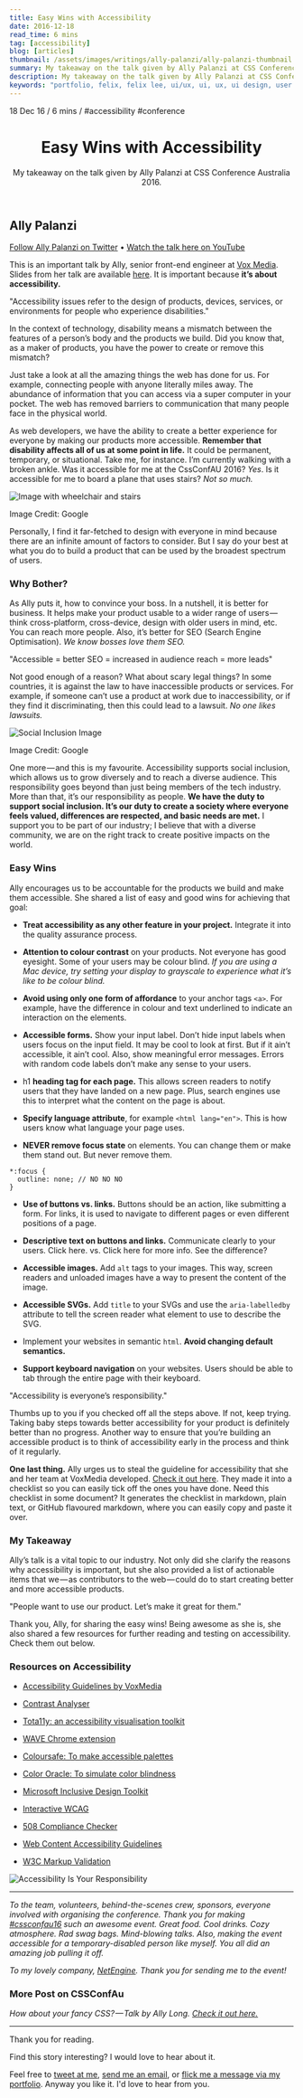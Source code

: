 ```yaml
---
title: Easy Wins with Accessibility
date: 2016-12-18
read_time: 6 mins
tag: [accessibility]
blog: [articles]
thumbnail: /assets/images/writings/ally-palanzi/ally-palanzi-thumbnail.png
summary: My takeaway on the talk given by Ally Palanzi at CSS Conference Australia 2016.
description: My takeaway on the talk given by Ally Palanzi at CSS Conference Australia 2016.
keywords: "portfolio, felix, felix lee, ui/ux, ui, ux, ui design, user experience, user interface, user experience designer, user interface designer, ux design, product design, ui designer, ux designer, web designer, designer, design process, css, cssconfau, cssconf, conference, cssconfau16, accessibility, ally palanzi, vox media, vox product"
---
```

<aside class="min-h-200px sm-min-h-300px mx3n sm-mx0 mb7 bg-cover bg-center-bottom bg-no-repeat not-rounded sm-rounded " style="background-image: url('/assets/images/writings/ally-palanzi/ally-palanzi-hero-banner.png');background-position-y: 30%;"></aside>

<div class="flex flex-wrap font-small uppercase header grey mb2">
  <time>18 Dec 16</time>
  <span class="px1 grey-lighter">/</span>
  <span>6 mins</span>
  <span class="px1 grey-lighter">/</span>
  <span class="m0 mr2">#accessibility</span>
  <span class="m0">#conference</span>
</div>

<header>
  <h1 class="mt0 mb2 grey-darker bold line-height-title font-double sm-font-triple">Easy Wins with Accessibility</h1>
  <p class="mb0 grey-light sans line-height-small">My takeaway on the talk given by Ally Palanzi at CSS Conference Australia 2016.</p>
</header>

## Ally Palanzi

<p class="italic">
  <a href="//twitter.com/mylifeasalllly" target="_blank">Follow Ally Palanzi on Twitter</a>
  <span class="mx2 font-base">•</span>
  <a href="//www.youtube.com/v/skzcEKewOwc?start=5545&end=6940" target="_blank">Watch the talk here on YouTube</a>
</p>

This is an important talk by Ally, senior front-end engineer at [Vox Media](//twitter.com/voxproduct). Slides from her talk are available [here](http://allypalanzi.com/a11y/slides/#/). It is important because **it’s about accessibility.**

"Accessibility issues refer to the design of products, devices, services, or environments for people who experience disabilities."

In the context of technology, disability means a mismatch between the features of a person’s body and the products we build. Did you know that, as a maker of products, you have the power to create or remove this mismatch?

Just take a look at all the amazing things the web has done for us. For example, connecting people with anyone literally miles away. The abundance of information that you can access via a super computer in your pocket. The web has removed barriers to communication that many people face in the physical world.

As web developers, we have the ability to create a better experience for everyone by making our products more accessible. **Remember that disability affects all of us at some point in life.** It could be permanent, temporary, or situational. Take me, for instance. I’m currently walking with a broken ankle. Was it accessible for me at the CssConfAU 2016? *Yes*. Is it accessible for me to board a plane that uses stairs? *Not so much.*

<p class="m0">
  <img src="/assets/images/writings/ally-palanzi/acceesibility-wheelchair-and-stairs.jpeg" alt="Image with wheelchair and stairs">
  <figcaption>Image Credit: Google</figcaption>
</p>

Personally, I find it far-fetched to design with everyone in mind because there are an infinite amount of factors to consider. But I say do your best at what you do to build a product that can be used by the broadest spectrum of users.

### Why Bother?

As Ally puts it, how to convince your boss. In a nutshell, it is better for business. It helps make your product usable to a wider range of users — think cross-platform, cross-device, design with older users in mind, etc. You can reach more people. Also, it’s better for SEO (Search Engine Optimisation). *We know bosses love them SEO.*

"Accessible = better SEO = increased in audience reach = more leads"

Not good enough of a reason? What about scary legal things? In some countries, it is against the law to have inaccessible products or services. For example, if someone can’t use a product at work due to inaccessibility, or if they find it discriminating, then this could lead to a lawsuit. *No one likes lawsuits.*

<p class="m0">
  <img src="/assets/images/writings/ally-palanzi/acceesibility-social-inclusion.png" alt="Social Inclusion Image">
  <figcaption>Image Credit: Google</figcaption>
</p>

One more — and this is my favourite. Accessibility supports social inclusion, which allows us to grow diversely and to reach a diverse audience. This responsibility goes beyond than just being members of the tech industry. More than that, it’s our responsibility as people. **We have the duty to support social inclusion. It’s our duty to create a society where everyone feels valued, differences are respected, and basic needs are met.** I support you to be part of our industry; I believe that with a diverse community, we are on the right track to create positive impacts on the world.

### Easy Wins
Ally encourages us to be accountable for the products we build and make them accessible. She shared a list of easy and good wins for achieving that goal:

* **Treat accessibility as any other feature in your project.** Integrate it into the quality assurance process.

* **Attention to colour contrast** on your products. Not everyone has good eyesight. Some of your users may be colour blind. *If you are using a Mac device, try setting your display to grayscale to experience what it’s like to be colour blind.*

* **Avoid using only one form of affordance** to your anchor tags `<a>`. For example, have the difference in colour and text underlined to indicate an interaction on the elements.

* **Accessible forms.** Show your input label. Don’t hide input labels when users focus on the input field. It may be cool to look at first. But if it ain’t accessible, it ain’t cool. Also, show meaningful error messages. Errors with random code labels don’t make any sense to your users.

* h1 **heading tag for each page.** This allows screen readers to notify users that they have landed on a new page. Plus, search engines use this to interpret what the content on the page is about.

* **Specify language attribute**, for example `<html lang="en">`. This is how users know what language your page uses.

* **NEVER remove focus state** on elements. You can change them or make them stand out. But never remove them.

```
*:focus {
  outline: none; // NO NO NO
}
```

* **Use of buttons vs. links.** Buttons should be an action, like submitting a form. For links, it is used to navigate to different pages or even different positions of a page.

* **Descriptive text on buttons and links.** Communicate clearly to your users. Click here. vs. Click here for more info. See the difference?

* **Accessible images.** Add `alt` tags to your images. This way, screen readers and unloaded images have a way to present the content of the image.

* **Accessible SVGs.** Add `title` to your SVGs and use the `aria-labelledby` attribute to tell the screen reader what element to use to describe the SVG.

* Implement your websites in semantic `html`. **Avoid changing default semantics.**

* **Support keyboard navigation** on your websites. Users should be able to tab through the entire page with their keyboard.

"Accessibility is everyone’s responsibility."

Thumbs up to you if you checked off all the steps above. If not, keep trying. Taking baby steps towards better accessibility for your product is definitely better than no progress. Another way to ensure that you’re building an accessible product is to think of accessibility early in the process and think of it regularly.

**One last thing.** Ally urges us to steal the guideline for accessibility that she and her team at VoxMedia developed. [Check it out here](http://accessibility.voxmedia.com/). They made it into a checklist so you can easily tick off the ones you have done. Need this checklist in some document? It generates the checklist in markdown, plain text, or GitHub flavoured markdown, where you can easily copy and paste it over.

### My Takeaway

Ally’s talk is a vital topic to our industry. Not only did she clarify the reasons why accessibility is important, but she also provided a list of actionable items that we — as contributors to the web — could do to start creating better and more accessible products.

"People want to use our product. Let’s make it great for them."

Thank you, Ally, for sharing the easy wins! Being awesome as she is, she also shared a few resources for further reading and testing on accessibility. Check them out below.

### Resources on Accessibility

* [Accessibility Guidelines by VoxMedia](http://accessibility.voxmedia.com/)

* [Contrast Analyser](//www.paciellogroup.com/resources/contrastanalyser/)

* [Tota11y: an accessibility visualisation toolkit](http://khan.github.io/tota11y/)

* [WAVE Chrome extension](//chrome.google.com/webstore/detail/wave-evaluation-tool/jbbplnpkjmmeebjpijfedlgcdilocofh?hl=en-US)

* [Coloursafe: To make accessible palettes](http://Coloursafe.co/)

* [Color Oracle: To simulate color blindness](http://colororacle.org/index.html)

* [Microsoft Inclusive Design Toolkit](//www.microsoft.com/en-us/Design/inclusive#toolkit)

* [Interactive WCAG](http://code.viget.com/interactive-wcag/#responsibility=&level=aa)

* [508 Compliance Checker](http://www.508checker.com/)

* [Web Content Accessibility Guidelines](//www.w3.org/TR/WCAG20/)

* [W3C Markup Validation](//validator.w3.org/)

<p class="m0">
  <img src="/assets/images/writings/ally-palanzi/acceesibility-your-responsibility.png" alt="Accessibility Is Your Responsibility">
</p>

<hr class="dotted-divider">

*To the team, volunteers, behind-the-scenes crew, sponsors, everyone involved with organising the conference. Thank you for making [#cssconfau16](//twitter.com/search?q=%23cssconfau16&src=tyah) such an awesome event. Great food. Cool drinks. Cozy atmosphere. Rad swag bags. Mind-blowing talks. Also, making the event accessible for a temporary-disabled person like myself. You all did an amazing job pulling it off.*

*To my lovely company, [NetEngine](http://netengine.com.au/). Thank you for sending me to the event!*

### More Post on CSSConfAu
*How about your fancy CSS? — Talk by Ally Long. [Check it out here.](//medium.com/@imfelix/how-about-your-fancy-css-67d371d0eb9#.9rwoyieqg)*

<hr class="dotted-divider">

<p class="grey italic">Thank you for reading.</p>
<p class="grey italic">Find this story interesting? I would love to hear about it.</p>
<p class="grey italic">Feel free to <a href="//twitter.com/intent/tweet?screen_name=im_felix">tweet at me</a>, <a href="mailto:hello@felixlee.io?subject=Hey Felix!">send me an email</a>, or <a href="/get-in-touch/">flick me a message via my portfolio</a>. Anyway you like it. I'd love to hear from you.</p>
